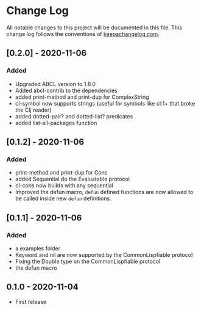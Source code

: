# Change Log
All notable changes to this project will be documented in this file. This change log follows the conventions of [keepachangelog.com](http://keepachangelog.com/).

## [0.2.0] - 2020-11-06
### Added
- Upgraded ABCL version to 1.8.0
- Added abcl-contrib to the dependencies
- added print-method and print-dup for ComplexString
- cl-symbol now supports strings (useful for symbols like cl:1+ that broke the Clj reader)
- added dotted-pair? and dotted-list? predicates
- added list-all-packages function

## [0.1.2] - 2020-11-06
### Added
- print-method and print-dup for Cons
- added Sequential do the Evaluatable protocol
- cl-cons now builds with any sequential
- Improved the defun macro, `defun` defined functions are now allowed to be called inside new `defun` definitions.

## [0.1.1] - 2020-11-06
### Added
- a examples folder
- Keyword and nil are now supported by the CommonLispfiable protocol
- Fixing the Double type on the CommonLispfiable protocol
- the defun macro

## 0.1.0 - 2020-11-04
- First release

